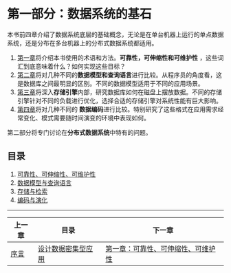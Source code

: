 # 第一部分：数据系统的基石 

本书前四章介绍了数据系统底层的基础概念，无论是在单台机器上运行的单点数据系统，还是分布在多台机器上的分布式数据系统都适用。

1. [第一章](./ddia/ch1.md)将介绍本书使用的术语和方法。**可靠性，可伸缩性和可维护性** ，这些词汇到底意味着什么？如何实现这些目标？
2. [第二章](./ddia/ch2.md)将对几种不同的**数据模型和查询语言**进行比较。从程序员的角度看，这是数据库之间最明显的区别。不同的数据模型适用于不同的应用场景。
3. [第三章](./ddia/ch3.md)将深入**存储引擎**内部，研究数据库如何在磁盘上摆放数据。不同的存储引擎针对不同的负载进行优化，选择合适的存储引擎对系统性能有巨大影响。
4. [第四章](ch4)将对几种不同的 **数据编码**进行比较。特别研究了这些格式在应用需求经常变化、模式需要随时间演变的环境中表现如何。

第二部分将专门讨论在**分布式数据系统**中特有的问题。



## 目录


1. [可靠性、可伸缩性、可维护性](./ddia/ch1.md)
2. [数据模型与查询语言](./ddia/ch2.md)
3. [存储与检索](./ddia/ch3.md)
4. [编码与演化](./ddia/ch4.md) 




------

| 上一章             | 目录                            | 下一章                                       |
| ------------------ | ------------------------------- | -------------------------------------------- |
| [序言](./ddia/preface.md) | [设计数据密集型应用](./ddia/README.md) | [第一章：可靠性、可伸缩性、可维护性](./ddia/ch1.md) |
